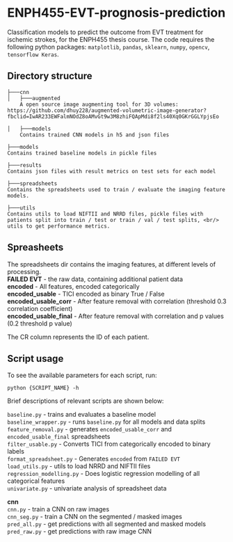 # ENPH455-EVT-prognosis-prediction
Classification models to predict the outcome from EVT treatment for ischemic strokes, for the ENPH455 thesis course.
The code requires the following python packages: `matplotlib`, `pandas`, `sklearn`, `numpy`, `opencv`, `tensorflow Keras`.

## Directory structure
```
├───cnn
│   ├───augmented
    A open source image augmenting tool for 3D volumes: https://github.com/dhuy228/augmented-volumetric-image-generator?fbclid=IwAR233EWFalmNOdZ8oAMvGt9w3M8zhiFQApMdi8f2ls40Xq0GKrGGLYpjsEo 

│   ├───models
    Contains trained CNN models in h5 and json files

├───models
Contains trained baseline models in pickle files 

├───results
Contains json files with result metrics on test sets for each model

├───spreadsheets
Contains the spreadsheets used to train / evaluate the imaging feature models.

├───utils
Contains utils to load NIFTII and NRRD files, pickle files with patients split into train / test or train / val / test splits, <br/>
utils to get performance metrics.
```

## Spreasheets
The spreadsheets dir contains the imaging features, at different levels of processing. <br/>
**FAILED EVT** - the raw data, containing additional patient data <br/>
**encoded** - All features, encoded categorically <br/>
**encoded_usable** - TICI encoded as binary True / False <br/>
**encoded_usable_corr** - After feature removal with correlation (threshold 0.3 correlation coefficient) <br/>
**encoded_usable_final** - After feature removal with correlation and p values (0.2 threshold p value)

The CR column represents the ID of each patient. 

## Script usage
To see the available parameters for each script, run:
```
python {SCRIPT_NAME} -h
```

Brief descriptions of relevant scripts are shown below: 

`baseline.py` - trains and evaluates a baseline model <br/>
`baseline_wrapper.py` - runs `baseline.py` for all models and data splits <br/> 
`feature_removal.py` - generates `encoded_usable_corr` and `encoded_usable_final` spreadsheets <br/>
`filter_usable.py` - Converts TICI from categorically encoded to binary labels <br/>
`format_spreadsheet.py` - Generates `encoded` from `FAILED EVT` <br/>
`load_utils.py` - utils to load NRRD and NIFTII files <br/>
`regression_modelling.py` - Does logistic regression modelling of all categorical features <br/>
`univariate.py` - univariate analysis of spreadsheet data

**cnn** <br/>
`cnn.py` - train a CNN on raw images <br/>
`cnn_seg.py` - train a CNN on the segmented / masked images <br/>
`pred_all.py` - get predictions with all segmented and masked models <br/>
`pred_raw.py` - get predictions with raw image CNN


